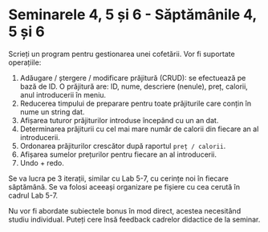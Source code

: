 # Seminarele 4, 5 și 6 - Săptămânile 4, 5 și 6

Scrieți un program pentru gestionarea unei cofetării. Vor fi suportate operațiile:
1. Adăugare / ștergere / modificare prăjitură (CRUD): se efectuează pe bază de ID. O prăjitură are: ID, nume, descriere (nenule), preț, calorii, anul introducerii în meniu. 
2. Reducerea timpului de preparare pentru toate prăjiturile care conțin în nume un string dat.
3. Afișarea tuturor prăjiturilor introduse începând cu un an dat.
4. Determinarea prăjiturii cu cel mai mare număr de calorii din fiecare an al introducerii.
5. Ordonarea prăjiturilor crescător după raportul `preț / calorii`.
6. Afișarea sumelor prețurilor pentru fiecare an al introducerii.
7. Undo + redo.

Se va lucra pe 3 iterații, similar cu Lab 5-7, cu cerințe noi în fiecare săptămână. Se va folosi aceeași organizare pe fișiere cu cea cerută în cadrul Lab 5-7.

Nu vor fi abordate subiectele bonus în mod direct, acestea necesitând studiu individual. Puteți cere însă feedback cadrelor didactice de la seminar.
